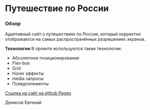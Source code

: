 # Путешествие по России

### Обзор
Адаптивный сайт о путешествиях по России, который корректно отображается на самых распространённых разрешениях экранов.

**Технологии**
В проекте используются такие технологии:

* Абсолютное позиционирование
* Flex-box
* Grid
* Hover эффекты
* media запросы
* Псевдоэлементы

[Ссылка на сайт на github Pages](https://jackyapa6eu.github.io/russian-travel/)




Денисов Евгений
